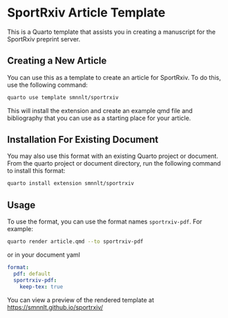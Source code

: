 # SportRxiv Article Template

This is a Quarto template that assists you in creating a manuscript for the SportRxiv preprint server.

## Creating a New Article

You can use this as a template to create an article for SportRxiv. To do this, use the following command:

```bash
quarto use template smnnlt/sportrxiv
```

This will install the extension and create an example qmd file and bibliography that you can use as a starting place for your article.

## Installation For Existing Document

You may also use this format with an existing Quarto project or document. From the quarto project or document directory, run the following command to install this format:

```bash
quarto install extension smnnlt/sportrxiv
```

## Usage

To use the format, you can use the format names `sportrxiv-pdf`. For example:

```bash
quarto render article.qmd --to sportrxiv-pdf
```

or in your document yaml

```yaml
format:
  pdf: default
  sportrxiv-pdf:
    keep-tex: true    
```

You can view a preview of the rendered template at <https://smnnlt.github.io/sportrxiv/>

